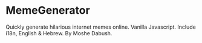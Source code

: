 # MemeGenerator
Quickly generate hilarious internet memes online. Vanilla Javascript.
Include i18n, English & Hebrew.
By Moshe Dabush.
